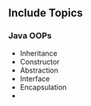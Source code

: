 ## Include Topics
### Java OOPs
- Inheritance
- Constructor
- Abstraction
- Interface
- Encapsulation
- 
